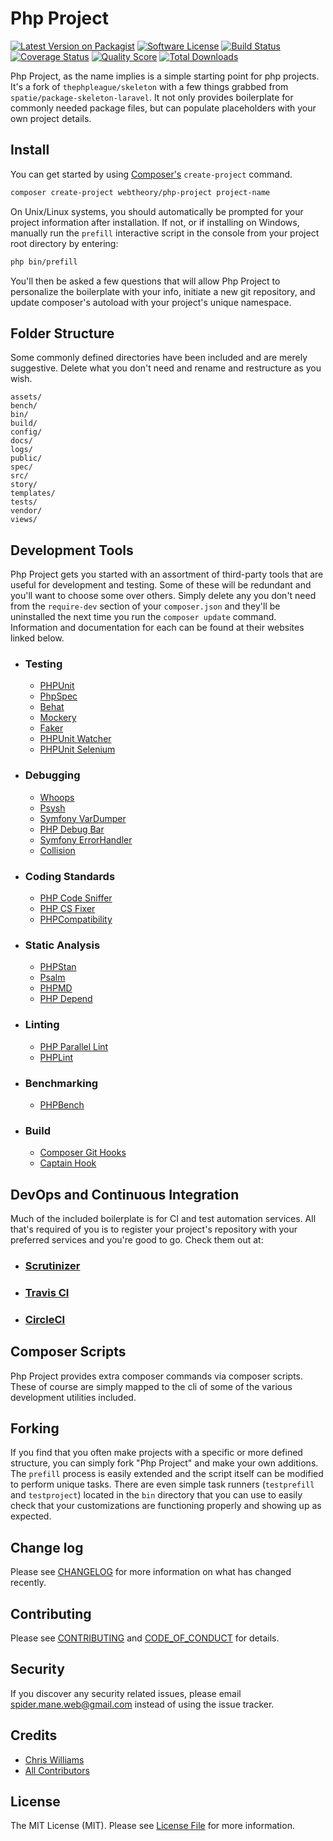 # Php Project

[![Latest Version on Packagist][ico-version]][link-packagist]
[![Software License][ico-license]](LICENSE.md)
[![Build Status][ico-travis]][link-travis]
[![Coverage Status][ico-scrutinizer]][link-scrutinizer]
[![Quality Score][ico-code-quality]][link-code-quality]
[![Total Downloads][ico-downloads]][link-downloads]

Php Project, as the name implies is a simple starting point for php projects. It's a fork of `thephpleague/skeleton` with a few things grabbed from `spatie/package-skeleton-laravel`. It not only provides boilerplate for commonly needed package files, but can populate placeholders with your own project details.

## Install

You can get started by using [Composer's](https://getcomposer.org/) `create-project` command.

```bash
composer create-project webtheory/php-project project-name
```

On Unix/Linux systems, you should automatically be prompted for your project information after installation. If not, or if installing on Windows, manually run the `prefill` interactive script in the console from your project root directory by entering:

```bash
php bin/prefill
```

You'll then be asked a few questions that will allow Php Project to personalize the boilerplate with your info, initiate a new git repository, and update composer's autoload with your project's unique namespace.

## Folder Structure

Some commonly defined directories have been included and are merely suggestive. Delete what you don't need and rename and restructure as you wish.

```text
assets/
bench/
bin/
build/
config/
docs/
logs/
public/
spec/
src/
story/
templates/
tests/
vendor/
views/
```

## Development Tools

Php Project gets you started with an assortment of third-party tools that are useful for development and testing. Some of these will be redundant and you'll want to choose some over others. Simply delete any you don't need from the `require-dev` section of your `composer.json` and they'll be uninstalled the next time you run the `composer update` command. Information and documentation for each can be found at their websites linked below.

- ### Testing

  - [PHPUnit](https://phpunit.de)
  - [PhpSpec](http://phpspec.net)
  - [Behat](https://behat.org)
  - [Mockery](http://docs.mockery.io)
  - [Faker](https://fakerphp.github.io)
  - [PHPUnit Watcher](https://github.com/spatie/phpunit-watcher)
  - [PHPUnit Selenium](https://github.com/giorgiosironi/phpunit-selenium)

- ### Debugging

  - [Whoops](https://filp.github.io/whoops)
  - [Psysh](https://psysh.org)
  - [Symfony VarDumper](https://symfony.com/doc/current/components/var_dumper)
  - [PHP Debug Bar](http://phpdebugbar.com)
  - [Symfony ErrorHandler](https://github.com/symfony/error-handler)
  - [Collision](https://github.com/nunomaduro/collision)

- ### Coding Standards

  - [PHP Code Sniffer](https://github.com/squizlabs/PHP_CodeSniffer/wiki)
  - [PHP CS Fixer](https://github.com/FriendsOfPHP/PHP-CS-Fixer)
  - [PHPCompatibility](https://github.com/PHPCompatibility/PHPCompatibility)

- ### Static Analysis

  - [PHPStan](https://phpstan.org)
  - [Psalm](https://psalm.dev)
  - [PHPMD](https://phpmd.org/)
  - [PHP Depend](https://pdepend.org/)

- ### Linting

  - [PHP Parallel Lint](https://github.com/php-parallel-lint/PHP-Parallel-Lint)
  - [PHPLint](https://github.com/overtrue/phplint)

- ### Benchmarking

  - [PHPBench](https://phpbench.readthedocs.io)

- ### Build

  - [Composer Git Hooks](https://github.com/BrainMaestro/composer-git-hooks)
  - [Captain Hook](https://github.com/captainhookphp/captainhook)

## DevOps and Continuous Integration

Much of the included boilerplate is for CI and test automation services. All that's required of you is to register your project's repository with your preferred services and you're good to go. Check them out at:

- ### [Scrutinizer](https://scrutinizer-ci.com/)

- ### [Travis CI](https://www.travis-ci.com/)

- ### [CircleCI](https://circleci.com/)

## Composer Scripts

Php Project provides extra composer commands via composer scripts. These of course are simply mapped to the cli of some of the various development utilities included.

## Forking

If you find that you often make projects with a specific or more defined structure, you can simply fork "Php Project" and make your own additions. The `prefill` process is easily extended and the script itself can be modified to perform unique tasks. There are even simple task runners (`testprefill` and `testproject`) located in the `bin` directory that you can use to easily check that your customizations are functioning properly and showing up as expected.

## Change log

Please see [CHANGELOG](CHANGELOG.md) for more information on what has changed recently.

## Contributing

Please see [CONTRIBUTING](CONTRIBUTING.md) and [CODE_OF_CONDUCT](CODE_OF_CONDUCT.md) for details.

## Security

If you discover any security related issues, please email spider.mane.web@gmail.com instead of using the issue tracker.

## Credits

- [Chris Williams][link-author]
- [All Contributors][link-contributors]

## License

The MIT License (MIT). Please see [License File](LICENSE.md) for more information.

[ico-version]: https://img.shields.io/packagist/v/spider-mane/php-project.svg?style=flat-square
[ico-license]: https://img.shields.io/badge/license-MIT-brightgreen.svg?style=flat-square
[ico-travis]: https://img.shields.io/travis/spider-mane/php-project/master.svg?style=flat-square
[ico-scrutinizer]: https://img.shields.io/scrutinizer/coverage/g/spider-mane/php-project.svg?style=flat-square
[ico-code-quality]: https://img.shields.io/scrutinizer/g/spider-mane/php-project.svg?style=flat-square
[ico-downloads]: https://img.shields.io/packagist/dt/spider-mane/php-project.svg?style=flat-square

[link-packagist]: https://packagist.org/packages/spider-mane/php-project
[link-travis]: https://travis-ci.org/spider-mane/php-project
[link-scrutinizer]: https://scrutinizer-ci.com/g/spider-mane/php-project/code-structure
[link-code-quality]: https://scrutinizer-ci.com/g/spider-mane/php-project
[link-downloads]: https://packagist.org/packages/spider-mane/php-project
[link-author]: https://github.com/spider-mane
[link-contributors]: ../../contributors
